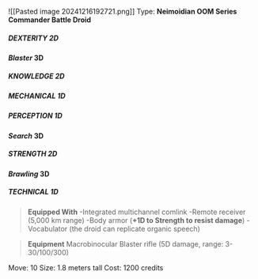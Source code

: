 ![[Pasted image 20241216192721.png]]
Type: **Neimoidian OOM Series Commander Battle Droid**
##### DEXTERITY 2D
***Blaster* 3D**
##### KNOWLEDGE 2D
##### MECHANICAL 1D
##### PERCEPTION 1D
***Search* 3D**
##### STRENGTH 2D
***Brawling* 3D**
##### TECHNICAL 1D

> **Equipped With**
> -Integrated multichannel comlink
> -Remote receiver (5,000 km range)
> -Body armor (**+1D to Strength to resist damage**)
> -Vocabulator (the droid can replicate organic speech)

> **Equipment**
> Macrobinocular
> Blaster rifle (5D damage, range: 3- 30/100/300)

Move: 10
Size: 1.8 meters tall
Cost: 1200 credits